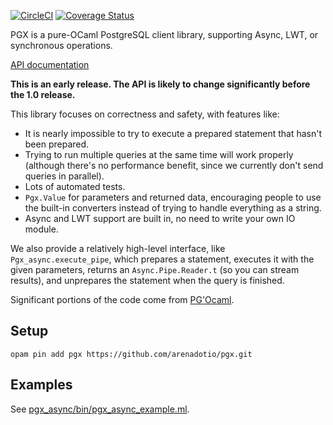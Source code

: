 [![CircleCI](https://circleci.com/gh/arenadotio/pgx.svg?style=shield)](https://circleci.com/gh/arenadotio/pgx)
[![Coverage Status](https://coveralls.io/repos/github/arenadotio/pgx/badge.svg?branch=master)](https://coveralls.io/github/arenadotio/pgx?branch=master)

PGX is a pure-OCaml PostgreSQL client library, supporting Async, LWT, or
synchronous operations.

[API documentation](https://arenadotio.github.io/pgx/doc/)

**This is an early release. The API is likely to change significantly before
the 1.0 release.**

This library focuses on correctness and safety, with features like:

 - It is nearly impossible to try to execute a prepared statement that hasn't
   been prepared.
 - Trying to run multiple queries at the same time will work properly (although
   there's no performance benefit, since we currently don't send queries in
   parallel).
 - Lots of automated tests.
 - `Pgx.Value` for parameters and returned data, encouraging people to use
   the built-in converters instead of trying to handle everything as a string.
 - Async and LWT support are built in, no need to write your own IO module.

We also provide a relatively high-level interface, like `Pgx_async.execute_pipe`,
which prepares a statement, executes it with the given parameters, returns an
`Async.Pipe.Reader.t` (so you can stream results), and unprepares the statement
when the query is finished.

Significant portions of the code come from [PG'Ocaml](http://pgocaml.forge.ocamlcore.org/).

## Setup

```
opam pin add pgx https://github.com/arenadotio/pgx.git
```

## Examples

See [pgx_async/bin/pgx_async_example.ml](pgx_async/bin/pgx_async_example.ml).
